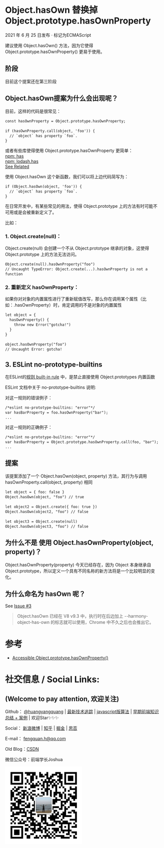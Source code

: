 # Object.hasOwn 替换掉 Object.prototype.hasOwnProperty
2021 年 6 月 25 日发布 · 标记为ECMAScript

建议使用 Object.hasOwn() 方法，因为它使得 Object.prototype.hasOwnProperty() 更易于使用。

## 阶段
目前这个提案还在第三阶段

## Object.hasOwn提案为什么会出现呢？
目前，这样的代码是很常见：
```
const hasOwnProperty = Object.prototype.hasOwnProperty;

if (hasOwnProperty.call(object, 'foo')) {
  // `object` has property `foo`.
}
```

或者有些库使得使用 Object.prototype.hasOwnProperty 更简单：  
[npm: has](https://www.npmjs.com/package/has)  
[npm: lodash.has](https://www.npmjs.com/package/lodash.has)  
[See Related](https://github.com/tc39/proposal-accessible-object-hasownproperty#related)

使用 Object.hasOwn 这个新函数，我们可以将上边代码简写为：
```
if (Object.hasOwn(object, 'foo')) {
  // `object` has property `foo`.
}
```

在日常开发中，有某些常见的用法，使得 Object.prototype 上的方法有时可能不可用或是会被重新定义了。

比如：
### 1. Object.create(null)：
Object.create(null) 会创建一个不从 Object.prototype 继承的对象，这使得Object.prototype 上的方法无法访问。
```
Object.create(null).hasOwnProperty("foo")
// Uncaught TypeError: Object.create(...).hasOwnProperty is not a function
```

### 2. 重新定义 hasOwnProperty：
如果你对对象的内置属性进行了重新赋值改写，那么你在调用某个属性（比如：.hasOwnProperty）时，肯定调用的不是对象的内置属性
```
let object = {
  hasOwnProperty() {
    throw new Error("gotcha!")
  }
}

object.hasOwnProperty("foo")
// Uncaught Error: gotcha!
```

## 3. ESLint no-prototype-builtins
在ESLint的[规则 built-in rule](https://eslint.org/docs/rules/no-prototype-builtins) 中，是禁止直接使用 Object.prototypes 内置函数

ESLint 文档中关于 no-prototype-builtins 说明:

对这一规则的错误例子：
```
/*eslint no-prototype-builtins: "error"*/
var hasBarProperty = foo.hasOwnProperty("bar");
...
```

对这一规则的正确例子：
```
/*eslint no-prototype-builtins: "error"*/
var hasBarProperty = Object.prototype.hasOwnProperty.call(foo, "bar");
...
```

## 提案
该提案添加了一个 Object.hasOwn(object, property) 方法，其行为与调用 hasOwnProperty.call(object, property) 相同
```
let object = { foo: false }
Object.hasOwn(object, "foo") // true

let object2 = Object.create({ foo: true })
Object.hasOwn(object2, "foo") // false

let object3 = Object.create(null)
Object.hasOwn(object3, "foo") // false
```

## 为什么不是 使用 Object.hasOwnProperty(object, property)？
Object.hasOwnProperty(property) 今天已经存在，因为 Object 本身继承自 Object.prototype，所以定义一个具有不同名称的新方法将是一个比较明显的变化。

## 为什么命名为 hasOwn 呢？
See [Issue #3](https://github.com/tc39/proposal-accessible-object-hasownproperty)

> Object.hasOwn 已经在 V8 v9.3 中，执行时在后边加上 --harmony-object-has-own 的标志就可以使用，Chrome 中不久之后也会推出它。

# 参考
- [Accessible Object.prototype.hasOwnProperty()](https://github.com/tc39/proposal-accessible-object-hasownproperty)

# 社交信息 / Social Links:
 ## (Welcome to pay attention, 欢迎关注)
Github：
[@huangyangquang](https://github.com/huangyangquang) | [最新技术追踪](https://github.com/huangyangquang/Latest-technology-tracking) | [javascript版算法](https://github.com/huangyangquang/Algorithm) | [早期前端知识总结 + 案例](https://github.com/huangyangquang/DEMO) | 欢迎Star✨✨✨


Social：
[新浪微博](https://weibo.com/u/6385661354) | [知乎](https://www.zhihu.com/people/cclv3) | [掘金](https://juejin.cn/user/2735240661699181) | [思否](https://segmentfault.com/u/c_z7wgq/articles) 

E-mail： fengquan.h@qq.com  

Old Blog：[CSDN](https://blog.csdn.net/huangyangquan3?type=blog)

微信公众号：前端学长Joshua  

<img src="../static/img/wechatQrCode.jpg" width="50%">
 